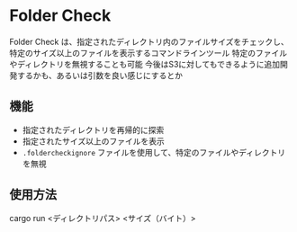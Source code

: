# Folder Check

Folder Check は、指定されたディレクトリ内のファイルサイズをチェックし、特定のサイズ以上のファイルを表示するコマンドラインツール
特定のファイルやディレクトリを無視することも可能
今後はS3に対してもできるように追加開発するかも、あるいは引数を良い感じにするとか

## 機能
- 指定されたディレクトリを再帰的に探索
- 指定されたサイズ以上のファイルを表示
- `.foldercheckignore` ファイルを使用して、特定のファイルやディレクトリを無視

## 使用方法
cargo run <ディレクトリパス> <サイズ（バイト）>